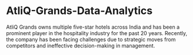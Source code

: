 # AtliQ-Grands-Data-Analytics
AtliQ Grands owns multiple five-star hotels across India and has been a prominent player in the hospitality industry for the past 20 years. Recently, the company has been facing challenges due to strategic moves from competitors and ineffective decision-making in management.
